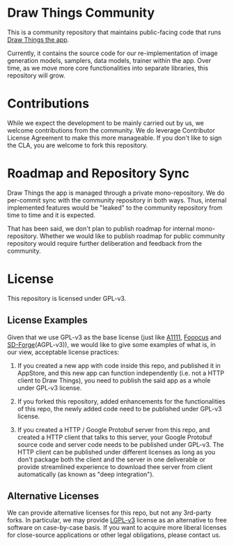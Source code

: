 # Draw Things Community

This is a community repository that maintains public-facing code that runs [Draw Things the app](https://apps.apple.com/us/app/draw-things-ai-generation/id6444050820).

Currently, it contains the source code for our re-implementation of image generation models, samplers, data models, trainer within the app. Over time, as we move more core functionalities into separate libraries, this repository will grow.

# Contributions

While we expect the development to be mainly carried out by us, we welcome contributions from the community. We do leverage Contributor License Agreement to make this more manageable. If you don't like to sign the CLA, you are welcome to fork this repository.

# Roadmap and Repository Sync

Draw Things the app is managed through a private mono-repository. We do per-commit sync with the community repository in both ways. Thus, internal implemented features would be "leaked" to the community repository from time to time and it is expected.

That has been said, we don't plan to publish roadmap for internal mono-repository. Whether we would like to publish roadmap for public community repository would require further deliberation and feedback from the community.

# License

This repository is licensed under GPL-v3.

## License Examples

Given that we use GPL-v3 as the base license (just like [A1111](https://github.com/AUTOMATIC1111/stable-diffusion-webui), [Fooocus](https://github.com/lllyasviel/Fooocus/) and [SD-Forge](https://github.com/lllyasviel/stable-diffusion-webui-forge)(AGPL-v3)), we would like to give some examples of what is, in our view, acceptable license practices:

 1. If you created a new app with code inside this repo, and published it in AppStore, and this new app can function independently (i.e. not a HTTP client to Draw Things), you need to publish the said app as a whole under GPL-v3 license.

 2. If you forked this repository, added enhancements for the functionalities of this repo, the newly added code need to be published under GPL-v3 license.

 3. If you created a HTTP / Google Protobuf server from this repo, and created a HTTP client that talks to this server, your Google Protobuf source code and server code needs to be published under GPL-v3. The HTTP client can be published under different licenses as long as you don't package both the client and the server in one deliverable or provide streamlined experience to download thee server from client automatically (as known as "deep integration").

## Alternative Licenses

We can provide alternative licenses for this repo, but not any 3rd-party forks. In particular, we may provide [LGPL-v3](https://www.gnu.org/licenses/lgpl-3.0.en.html) license as an alternative to free software on case-by-case basis. If you want to acquire more liberal licenses for close-source applications or other legal obligations, please contact us. 
